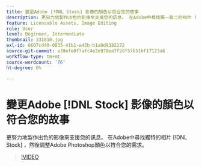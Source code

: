 ```yaml
---
title: 變更Adobe [!DNL Stock] 影像的顏色以符合您的故事
description: 更努力地製作出色的影像來支援您的訊息。 在Adobe中尋找獨一無二的相片 [!DNL Stock] ，然後調整Adobe Photoshop顏色以符合您的需求
feature: Licensable Assets, Image Editing
role: User
level: Beginner, Intermediate
thumbnail: 331810.jpg
exl-id: 6607cd40-0035-41b1-a45b-b1a9d9382272
source-git-commit: e39efe0f7afc4e3e970ea7f2df57b51bf17123a6
workflow-type: tm+mt
source-wordcount: '76'
ht-degree: 0%

---
```


# 變更Adobe [!DNL Stock] 影像的顏色以符合您的故事

更努力地製作出色的影像來支援您的訊息。 在Adobe中尋找獨特的相片 [!DNL Stock] ，然後調整Adobe Photoshop顏色以符合您的需求。

>[!VIDEO](https://video.tv.adobe.com/v/331810?hidetitle=true)
